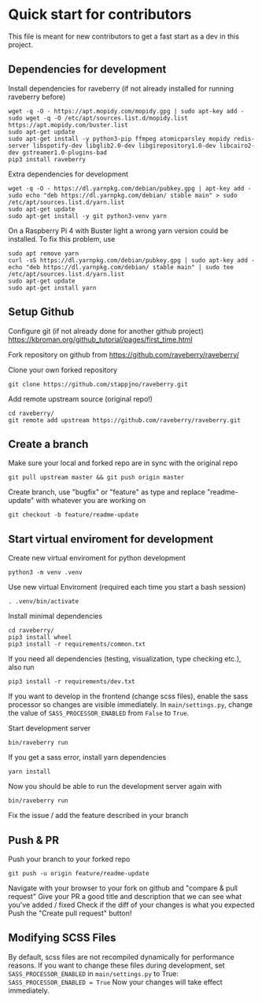 # Quick start for contributors

This file is meant for new contributors to get a fast start as a dev in this project.

## Dependencies for development

Install dependencies for raveberry (if not already installed for running raveberry before)
```
wget -q -O - https://apt.mopidy.com/mopidy.gpg | sudo apt-key add -
sudo wget -q -O /etc/apt/sources.list.d/mopidy.list https://apt.mopidy.com/buster.list
sudo apt-get update
sudo apt-get install -y python3-pip ffmpeg atomicparsley mopidy redis-server libspotify-dev libglib2.0-dev libgirepository1.0-dev libcairo2-dev gstreamer1.0-plugins-bad
pip3 install raveberry
```

Extra dependencies for development
```
wget -q -O - https://dl.yarnpkg.com/debian/pubkey.gpg | apt-key add -
sudo echo "deb https://dl.yarnpkg.com/debian/ stable main" > sudo /etc/apt/sources.list.d/yarn.list
sudo apt-get update
sudo apt-get install -y git python3-venv yarn
```

On a Raspberry Pi 4 with Buster light a wrong yarn version could be installed. To fix this problem, use
```
sudo apt remove yarn
curl -sS https://dl.yarnpkg.com/debian/pubkey.gpg | sudo apt-key add -
echo "deb https://dl.yarnpkg.com/debian/ stable main" | sudo tee /etc/apt/sources.list.d/yarn.list
sudo apt-get update  
sudo apt-get install yarn
```

## Setup Github

Configure git (if not already done for another github project)
https://kbroman.org/github_tutorial/pages/first_time.html

Fork repository on github from https://github.com/raveberry/raveberry/

Clone your own forked repository
```
git clone https://github.com/stappjno/raveberry.git
```

Add remote upstream source (original repo!)
```
cd raveberry/
git remote add upstream https://github.com/raveberry/raveberry.git
```

## Create a branch
Make sure your local and forked repo are in sync with the original repo
```
git pull upstream master && git push origin master
```

Create branch, use "bugfix" or "feature" as type and replace "readme-update" with whatever you are working on
```
git checkout -b feature/readme-update
```

## Start virtual enviroment for development


Create new virtual enviroment for python development
```
python3 -m venv .venv
```

Use new virtual Enviroment (required each time you start a bash session)
```
. .venv/bin/activate
```

Install minimal dependencies
```
cd raveberry/
pip3 install wheel
pip3 install -r requirements/common.txt
```

If you need all dependencies (testing, visualization, type checking etc.), also run
```
pip3 install -r requirements/dev.txt
```

If you want to develop in the frontend (change scss files), enable the sass processor so changes are visible immediately.
In `main/settings.py`, change the value of `SASS_PROCESSOR_ENABLED` from `False` to `True`.

Start development server
```
bin/raveberry run
```

If you get a sass error, install yarn dependencies
```
yarn install
```

Now you should be able to run the development server again with
```
bin/raveberry run
```

Fix the issue / add the feature described in your branch

## Push & PR

Push your branch to your forked repo
```
git push -u origin feature/readme-update
```

Navigate with your browser to your fork on github and "compare & pull request"
Give your PR a good title and description that we can see what you've added / fixed
Check if the diff of your changes is what you expected
Push the "Create pull request" button!

## Modifying SCSS Files

By default, scss files are not recompiled dynamically for performance reasons.
If you want to change these files during development, set `SASS_PROCESSOR_ENABLED` in `main/settings.py` to True:
`SASS_PROCESSOR_ENABLED = True`
Now your changes will take effect immediately.
